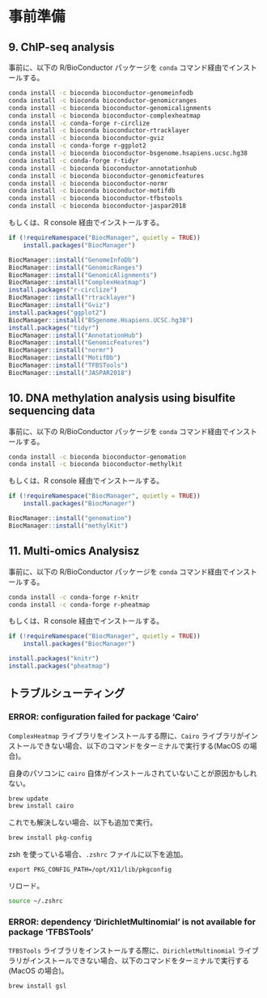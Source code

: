 # 事前準備

## 9. ChIP-seq analysis

事前に、以下の R/BioConductor パッケージを `conda` コマンド経由でインストールする。

```zsh
conda install -c bioconda bioconductor-genomeinfodb
conda install -c bioconda bioconductor-genomicranges
conda install -c bioconda bioconductor-genomicalignments
conda install -c bioconda bioconductor-complexheatmap
conda install -c conda-forge r-circlize
conda install -c bioconda bioconductor-rtracklayer
conda install -c bioconda bioconductor-gviz
conda install -c conda-forge r-ggplot2
conda install -c bioconda bioconductor-bsgenome.hsapiens.ucsc.hg38
conda install -c conda-forge r-tidyr
conda install -c bioconda bioconductor-annotationhub
conda install -c bioconda bioconductor-genomicfeatures
conda install -c bioconda bioconductor-normr
conda install -c bioconda bioconductor-motifdb
conda install -c bioconda bioconductor-tfbstools
conda install -c bioconda bioconductor-jaspar2018
```

もしくは、R console 経由でインストールする。

```r
if (!requireNamespace("BiocManager", quietly = TRUE))
    install.packages("BiocManager")

BiocManager::install("GenomeInfoDb")
BiocManager::install("GenomicRanges")
BiocManager::install("GenomicAlignments")
BiocManager::install("ComplexHeatmap")
install.packages("r-circlize")
BiocManager::install("rtracklayer")
BiocManager::install("Gviz")
install.packages("ggplot2")
BiocManager::install("BSgenome.Hsapiens.UCSC.hg38")
install.packages("tidyr")
BiocManager::install("AnnotationHub")
BiocManager::install("GenomicFeatures")
BiocManager::install("normr")
BiocManager::install("MotifDb")
BiocManager::install("TFBSTools")
BiocManager::install("JASPAR2018")
```

## 10. DNA methylation analysis using bisulfite sequencing data

事前に、以下の R/BioConductor パッケージを `conda` コマンド経由でインストールする。

```zsh
conda install -c bioconda bioconductor-genomation
conda install -c bioconda bioconductor-methylkit
```

もしくは、R console 経由でインストールする。

```r
if (!requireNamespace("BiocManager", quietly = TRUE))
    install.packages("BiocManager")

BiocManager::install("genomation")
BiocManager::install("methylKit")
```

## 11. Multi-omics Analysisz

事前に、以下の R/BioConductor パッケージを `conda` コマンド経由でインストールする。

```zsh
conda install -c conda-forge r-knitr
conda install -c conda-forge r-pheatmap
```

もしくは、R console 経由でインストールする。

```r
if (!requireNamespace("BiocManager", quietly = TRUE))
    install.packages("BiocManager")

install.packages("knitr")
install.packages("pheatmap")
```

## トラブルシューティング

### ERROR: configuration failed for package ‘Cairo’

`ComplexHeatmap` ライブラリをインストールする際に、`Cairo` ライブラリがインストールできない場合、以下のコマンドをターミナルで実行する(MacOS の場合)。

自身のパソコンに `cairo` 自体がインストールされていないことが原因かもしれない。

```zsh
brew update
brew install cairo
```

これでも解決しない場合、以下も追加で実行。

```zsh
brew install pkg-config
```

zsh を使っている場合、`.zshrc` ファイルに以下を追加。

```
export PKG_CONFIG_PATH=/opt/X11/lib/pkgconfig
```

リロード。

```zsh
source ~/.zshrc
```

### ERROR: dependency ‘DirichletMultinomial’ is not available for package ‘TFBSTools’

`TFBSTools` ライブラリをインストールする際に、`DirichletMultinomial` ライブラリがインストールできない場合、以下のコマンドをターミナルで実行する(MacOS の場合)。

```zsh
brew install gsl
```
